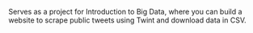 Serves as a project for Introduction to Big Data, where you can build a website to scrape public tweets using Twint and download data in CSV.
